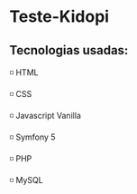# Teste-Kidopi

## Tecnologias usadas: 

:white_medium_small_square: HTML

:white_medium_small_square: CSS

:white_medium_small_square: Javascript Vanilla

:white_medium_small_square: Symfony 5

:white_medium_small_square: PHP

:white_medium_small_square: MySQL



